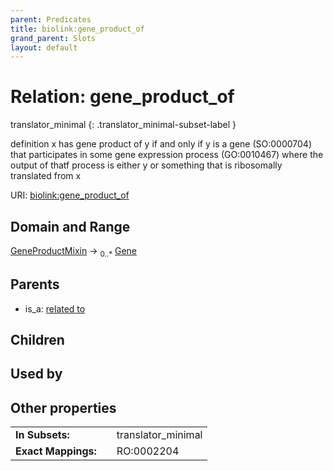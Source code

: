 ```yaml
---
parent: Predicates
title: biolink:gene_product_of
grand_parent: Slots
layout: default
---
```


# Relation: gene_product_of

translator_minimal
{: .translator_minimal-subset-label }


definition x has gene product of y if and only if y is a gene (SO:0000704) that participates in some gene expression process (GO:0010467) where the output of thatf process is either y or something that is ribosomally translated from x

URI: [biolink:gene_product_of](https://w3id.org/biolink/vocab/gene_product_of)

## Domain and Range

[GeneProductMixin](GeneProductMixin.md) ->  <sub>0..\*</sub> [Gene](Gene.md)

## Parents

 *  is_a: [related to](related_to.md)

## Children


## Used by


## Other properties

|  |  |  |
| --- | --- | --- |
| **In Subsets:** | | translator_minimal |
| **Exact Mappings:** | | RO:0002204 |

